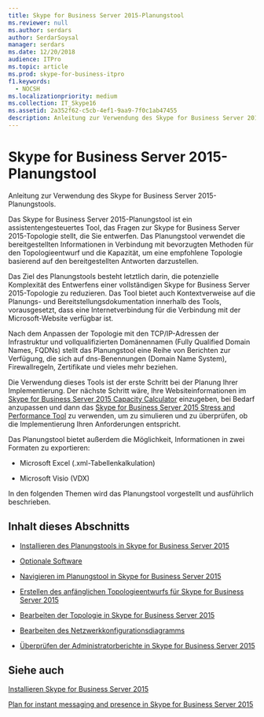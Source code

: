 ```yaml
---
title: Skype for Business Server 2015-Planungstool
ms.reviewer: null
ms.author: serdars
author: SerdarSoysal
manager: serdars
ms.date: 12/20/2018
audience: ITPro
ms.topic: article
ms.prod: skype-for-business-itpro
f1.keywords:
  - NOCSH
ms.localizationpriority: medium
ms.collection: IT_Skype16
ms.assetid: 2a352f62-c5cb-4ef1-9aa9-7f0c1ab47455
description: Anleitung zur Verwendung des Skype for Business Server 2015-Planungstools.
---
```


# <a name="skype-for-business-server-2015-planning-tool"></a>Skype for Business Server 2015-Planungstool
 
Anleitung zur Verwendung des Skype for Business Server 2015-Planungstools.
  
Das Skype for Business Server 2015-Planungstool ist ein assistentengesteuertes Tool, das Fragen zur Skype for Business Server 2015-Topologie stellt, die Sie entwerfen. Das Planungstool verwendet die bereitgestellten Informationen in Verbindung mit bevorzugten Methoden für den Topologieentwurf und die Kapazität, um eine empfohlene Topologie basierend auf den bereitgestellten Antworten darzustellen.
  
Das Ziel des Planungstools besteht letztlich darin, die potenzielle Komplexität des Entwerfens einer vollständigen Skype for Business Server 2015-Topologie zu reduzieren. Das Tool bietet auch Kontextverweise auf die Planungs- und Bereitstellungsdokumentation innerhalb des Tools, vorausgesetzt, dass eine Internetverbindung für die Verbindung mit der Microsoft-Website verfügbar ist.
  
Nach dem Anpassen der Topologie mit den TCP/IP-Adressen der Infrastruktur und vollqualifizierten Domänennamen (Fully Qualified Domain Names, FQDNs) stellt das Planungstool eine Reihe von Berichten zur Verfügung, die sich auf dns-Benennungen (Domain Name System), Firewallregeln, Zertifikate und vieles mehr beziehen. 
  
Die Verwendung dieses Tools ist der erste Schritt bei der Planung Ihrer Implementierung. Der nächste Schritt wäre, Ihre Websiteinformationen im [Skype for Business Server 2015 Capacity Calculator](https://www.microsoft.com/download/details.aspx?id=51196) einzugeben, bei Bedarf anzupassen und dann das [Skype for Business Server 2015 Stress and Performance Tool](https://www.microsoft.com/download/details.aspx?id=50367) zu verwenden, um zu simulieren und zu überprüfen, ob die Implementierung Ihren Anforderungen entspricht.
  
Das Planungstool bietet außerdem die Möglichkeit, Informationen in zwei Formaten zu exportieren:
  
- Microsoft Excel (.xml-Tabellenkalkulation)
    
- Microsoft Visio (VDX)
    
In den folgenden Themen wird das Planungstool vorgestellt und ausführlich beschrieben.
  
## <a name="in-this-section"></a>Inhalt dieses Abschnitts

- [Installieren des Planungstools in Skype for Business Server 2015](install.md)
    
- [Optionale Software](install.md#Optional_Software)
    
- [Navigieren im Planungstool in Skype for Business Server 2015](navigate.md)
    
- [Erstellen des anfänglichen Topologieentwurfs für Skype for Business Server 2015](create-the-initial-design.md)
    
- [Bearbeiten der Topologie in Skype for Business Server 2015](edit-the-topology.md)
    
- [Bearbeiten des Netzwerkkonfigurationsdiagramms](edit-the-topology.md#Edit_Network_diagram)
    
- [Überprüfen der Administratorberichte in Skype for Business Server 2015](review-the-administrator-reports.md)
    
## <a name="see-also"></a>Siehe auch

[Installieren Skype for Business Server 2015](../../deploy/install/install.md)
  
[Plan for instant messaging and presence in Skype for Business Server 2015](../../plan-your-deployment/instant-messaging-and-presence.md)
